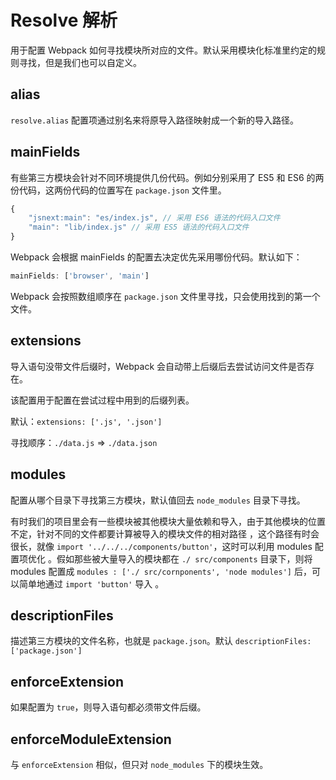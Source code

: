 # Resolve 解析 

用于配置 Webpack 如何寻找模块所对应的文件。默认采用模块化标准里约定的规则寻找，但是我们也可以自定义。

## alias

`resolve.alias` 配置项通过别名来将原导入路径映射成一个新的导入路径。

## mainFields

有些第三方模块会针对不同环境提供几份代码。例如分别采用了 ES5 和 ES6 的两份代码，这两份代码的位置写在 `package.json` 文件里。

```js
{
    "jsnext:main": "es/index.js", // 采用 ES6 语法的代码入口文件
    "main": "lib/index.js" // 采用 ES5 语法的代码入口文件
}
```

Webpack 会根据 mainFields 的配置去决定优先采用哪份代码。默认如下：

```js
mainFields: ['browser', 'main']
```

Webpack 会按照数组顺序在 `package.json` 文件里寻找，只会使用找到的第一个文件。

## extensions

导入语句没带文件后缀时，Webpack 会自动带上后缀后去尝试访问文件是否存在。

该配置用于配置在尝试过程中用到的后缀列表。

默认：`extensions: ['.js', '.json']`

寻找顺序：`./data.js` => `./data.json`

## modules

配置从哪个目录下寻找第三方模块，默认值回去 `node_modules` 目录下寻找。

有时我们的项目里会有一些模块被其他模块大量依赖和导入，由于其他模块的位置不定，针对不同的文件都要计算被导入的模块文件的相对路径 ，这个路径有时会很长，就像 `import '../../../components/button'`，这时可以利用 modules 配置项优化 。假如那些被大量导入的模块都在 `./ src/components` 目录下，则将 modules 配置成 `modules : ['./ src/cornponents', 'node modules']` 后，可以简单地通过 `import 'button'` 导入 。 

## descriptionFiles

描述第三方模块的文件名称，也就是 `package.json`。默认 `descriptionFiles: ['package.json']`

## enforceExtension

如果配置为 `true`，则导入语句都必须带文件后缀。

## enforceModuleExtension

与 `enforceExtension` 相似，但只对 `node_modules` 下的模块生效。